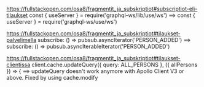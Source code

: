 https://fullstackopen.com/osa8/fragmentit_ja_subskriptiot#subscriptiot-eli-tilaukset
const { useServer } = require('graphql-ws/lib/use/ws') ==> const { useServer } = require('graphql-ws/use/ws')

https://fullstackopen.com/osa8/fragmentit_ja_subskriptiot#tilaukset-palvelimella
subscribe: () => pubsub.asyncIterator('PERSON_ADDED') ==> subscribe: () => pubsub.asyncIterableIterator('PERSON_ADDED')

https://fullstackopen.com/osa8/fragmentit_ja_subskriptiot#tilaukset-clientissa
client.cache.updateQuery({ query: ALL_PERSONS }, ({ allPersons }) => { ==> updateQuery doesn't work anymore with Apollo Client V3 or above. Fixed by using cache.modify